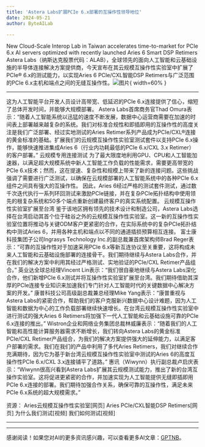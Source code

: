 ```yaml
---
title: 'Astera Labs扩展PCIe 6.x部署的互操作性领导地位'
date: 2024-05-21
author: ByteAILab

---
```


New Cloud-Scale Interop Lab in Taiwan accelerates time-to-market for PCIe 6.x AI servers optimized with recently launched Aries 6 Smart DSP Retimers
Astera Labs（纳斯达克股票代码：ALAB），全球领先的面向人工智能和云基础设施的半导体连接解决方案提供商，今天宣布在其云规模互操作性实验室中扩展了PCIe® 6.x的测试能力，以实现Aries 6 PCIe/CXL智能DSP Retimers与广泛范围的PCIe 6.x主机和端点之间的无缝互操作性。![图片](https://ai-techpark.com/wp-content/uploads/2024/05/Astera-960x540.jpg){ width=60% }

---
这为人工智能平台开发人员设计高带宽、低延迟的PCIe 6.x连接提供了信心，缩短了总体开发时间，并能够大规模部署。
Astera Labs首席商务官Thad Omura表示：“随着人工智能系统以迅猛的速度不断发展，数据中心运营商需要在加速的时间表上部署越来越复杂的系统。我们对标准合规性和即插即用的互操作性的高度关注是我们广泛部署、经过实地测试的Aries Retimer系列产品成为PCIe/CXL®连接的黄金标准的基础。扩展我们的云规模互操作性实验室测试套件以支持PCIe 6.x操作，能够快速推进集成Aries 6（行业内功耗最低的PCIe 6.x/CXL 3.x Retimer）的客户部署。”
云规模专用连接测试
为了最大限度地利用GPU、CPU和人工智能加速器，以满足超大规模系统中新人工智能工作负载的性能需求，需要更高带宽的PCIe 6.x技术；然而，这在提速、复杂性和规模上带来了新的连接问题。这些挑战强调了需要进行广泛测试，以确保在云规模部署的人工智能系统中的各种PCIe 6.x组件之间具有强大的互操作性。
因此，Aries 6经过严格的测试套件测试，通过数千次迭代执行一系列环回测试来激励PCIe链接，并在复杂PCIe拓扑结构中使用领先的根复杂系统和50多个端点重新创建最终客户的真实系统配置。
云规模互操作性实验室扩展至台湾
鉴于该地区拥有领先的技术设计和制造公司，Astera Labs选择在台湾启动其首个位于硅谷之外的云规模互操作性实验室。这一新的互操作性实验室位置将推动与关键ODM客户更紧密的合作，在实际系统中的复杂PCIe拓扑结构中测试Aries 6，并用各种主机和端点以不同的通道插损预算相互连接。
富士康科技集团子公司Ingrasys Technology Inc.的副总裁兼首席架构师Brad Reger表示：“可靠的互操作性对于加速采用PCIe 6.x等新互连协议至关重要，这将构成未来人工智能和云基础设施部署的连接骨干。我们期待继续与Astera Labs合作，并在我们的解决方案中利用其经过严格测试、实地验证的PCIe/CXL Retimer产品组合。”
英业达全球总经理Vincent Lin表示：“我们很自豪地继续与Astera Labs深化合作，他们新增PCIe 6.x测试并将互操作性实验室扩展至台湾。我们期待借助其深厚的PCIe连接专业知识来加速我们专门针对人工智能时代的关键数据中心解决方案的开发。”
康普科技公司高级副总裁兼总经理Mike Yang表示：“康普重视与Astera Labs的紧密合作，帮助我们的客户克服新兴数据中心设计难题，因为人工智能和数据为中心的工作负载部署继续快速增长。在台湾云规模互操作性实验室中进行测试的强大Aries 6 Retimers将加强下一代人工智能和云基础设施可靠的PCIe 6.x连接的推出。”
Wistron企业和网络业务集团总裁林威廉表示：“随着我们的人工智能和高性能计算服务器需求不断增长，我们转向Astera Labs的黄金标准PCIe/CXL Retimer产品组合，为我们的解决方案提供强大的延伸能力，以满足客户部署的需求。我们在我们的产品中利用了多代Aries Retimers，我们对继续合作充满期待，因为它为基于新台湾云规模互操作性实验室中测试的Aries 6的高度互操作性PCIe 6.x/CXL 3.x连接铺平了道路。”
惠讯（Wiwynn）执行副总裁卢启庆表示：“Wiwynn很高兴看到Astera Labs扩展其云规模测试能力，推出了新的台湾互操作实验室。这将促进更紧密的合作，并加速实现为人工智能提供无缝即插即用PCIe 6.x连接的部署。我们期待加强合作关系，确保可靠的互操作性，满足未来PCIe 6.x系统的超大规模需求。”

资源：
Aries云规模互操作性实验室[网页]
Aries PCIe/CXL智能DSP Retimers[网页]
为什么我们测试[视频]
我们如何测试[视频]

---

---
感谢阅读！如果您对AI的更多资讯感兴趣，可以查看更多AI文章：[GPTNB](https://gptnb.com)。